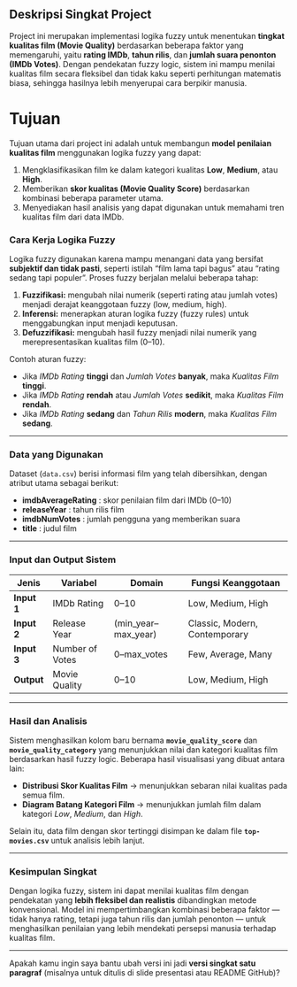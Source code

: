 ## Deskripsi Singkat Project
Project ini merupakan implementasi logika fuzzy untuk menentukan **tingkat kualitas film (Movie Quality)** berdasarkan beberapa faktor yang memengaruhi, yaitu **rating IMDb**, **tahun rilis**, dan **jumlah suara penonton (IMDb Votes)**. Dengan pendekatan fuzzy logic, sistem ini mampu menilai kualitas film secara fleksibel dan tidak kaku seperti perhitungan matematis biasa, sehingga hasilnya lebih menyerupai cara berpikir manusia.

# Tujuan
Tujuan utama dari project ini adalah untuk membangun **model penilaian kualitas film** menggunakan logika fuzzy yang dapat:
1. Mengklasifikasikan film ke dalam kategori kualitas **Low**, **Medium**, atau **High**.
2. Memberikan **skor kualitas (Movie Quality Score)** berdasarkan kombinasi beberapa parameter utama.
3. Menyediakan hasil analisis yang dapat digunakan untuk memahami tren kualitas film dari data IMDb.

### **Cara Kerja Logika Fuzzy**

Logika fuzzy digunakan karena mampu menangani data yang bersifat **subjektif dan tidak pasti**, seperti istilah “film lama tapi bagus” atau “rating sedang tapi populer”.
Proses fuzzy berjalan melalui beberapa tahap:

1. **Fuzzifikasi:** mengubah nilai numerik (seperti rating atau jumlah votes) menjadi derajat keanggotaan fuzzy (low, medium, high).
2. **Inferensi:** menerapkan aturan logika fuzzy (fuzzy rules) untuk menggabungkan input menjadi keputusan.
3. **Defuzzifikasi:** mengubah hasil fuzzy menjadi nilai numerik yang merepresentasikan kualitas film (0–10).

Contoh aturan fuzzy:

* Jika *IMDb Rating* **tinggi** dan *Jumlah Votes* **banyak**, maka *Kualitas Film* **tinggi**.
* Jika *IMDb Rating* **rendah** atau *Jumlah Votes* **sedikit**, maka *Kualitas Film* **rendah**.
* Jika *IMDb Rating* **sedang** dan *Tahun Rilis* **modern**, maka *Kualitas Film* **sedang**.

---

### **Data yang Digunakan**

Dataset (`data.csv`) berisi informasi film yang telah dibersihkan, dengan atribut utama sebagai berikut:

* **imdbAverageRating** : skor penilaian film dari IMDb (0–10)
* **releaseYear** : tahun rilis film
* **imdbNumVotes** : jumlah pengguna yang memberikan suara
* **title** : judul film

---

### **Input dan Output Sistem**

| Jenis       | Variabel        | Domain              | Fungsi Keanggotaan            |
| ----------- | --------------- | ------------------- | ----------------------------- |
| **Input 1** | IMDb Rating     | 0–10                | Low, Medium, High             |
| **Input 2** | Release Year    | (min_year–max_year) | Classic, Modern, Contemporary |
| **Input 3** | Number of Votes | 0–max_votes         | Few, Average, Many            |
| **Output**  | Movie Quality   | 0–10                | Low, Medium, High             |

---

### **Hasil dan Analisis**

Sistem menghasilkan kolom baru bernama **`movie_quality_score`** dan **`movie_quality_category`** yang menunjukkan nilai dan kategori kualitas film berdasarkan hasil fuzzy logic.
Beberapa hasil visualisasi yang dibuat antara lain:

* **Distribusi Skor Kualitas Film** → menunjukkan sebaran nilai kualitas pada semua film.
* **Diagram Batang Kategori Film** → menunjukkan jumlah film dalam kategori *Low*, *Medium*, dan *High*.

Selain itu, data film dengan skor tertinggi disimpan ke dalam file **`top-movies.csv`** untuk analisis lebih lanjut.

---

### **Kesimpulan Singkat**

Dengan logika fuzzy, sistem ini dapat menilai kualitas film dengan pendekatan yang **lebih fleksibel dan realistis** dibandingkan metode konvensional. Model ini mempertimbangkan kombinasi beberapa faktor — tidak hanya rating, tetapi juga tahun rilis dan jumlah penonton — untuk menghasilkan penilaian yang lebih mendekati persepsi manusia terhadap kualitas film.

---

Apakah kamu ingin saya bantu ubah versi ini jadi **versi singkat satu paragraf** (misalnya untuk ditulis di slide presentasi atau README GitHub)?
